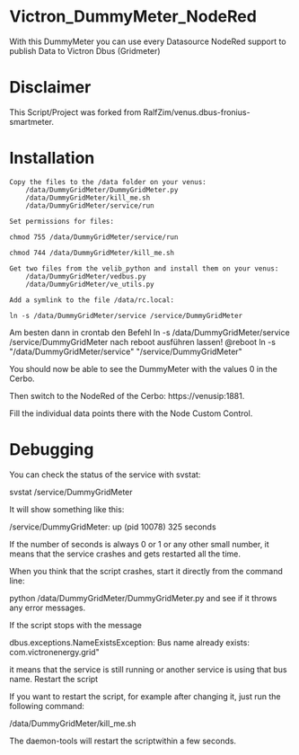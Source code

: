 # Victron_DummyMeter_NodeRed
With this DummyMeter you can use every Datasource NodeRed support to publish Data to Victron Dbus (Gridmeter)

# Disclaimer
This Script/Project was forked from RalfZim/venus.dbus-fronius-smartmeter.

# Installation

    Copy the files to the /data folder on your venus:
        /data/DummyGridMeter/DummyGridMeter.py
        /data/DummyGridMeter/kill_me.sh
        /data/DummyGridMeter/service/run

    Set permissions for files:

    chmod 755 /data/DummyGridMeter/service/run

    chmod 744 /data/DummyGridMeter/kill_me.sh

    Get two files from the velib_python and install them on your venus:
        /data/DummyGridMeter/vedbus.py
        /data/DummyGridMeter/ve_utils.py

    Add a symlink to the file /data/rc.local:

    ln -s /data/DummyGridMeter/service /service/DummyGridMeter


Am besten dann in crontab den Befehl  ln -s /data/DummyGridMeter/service /service/DummyGridMeter nach reboot ausführen lassen!
@reboot ln -s "/data/DummyGridMeter/service" "/service/DummyGridMeter"



You should now be able to see the DummyMeter with the values 0 in the Cerbo.

Then switch to the NodeRed of the Cerbo: https://venusip:1881.

Fill the individual data points there with the Node Custom Control. 



# Debugging

You can check the status of the service with svstat:

svstat /service/DummyGridMeter

It will show something like this:

/service/DummyGridMeter: up (pid 10078) 325 seconds

If the number of seconds is always 0 or 1 or any other small number, it means that the service crashes and gets restarted all the time.

When you think that the script crashes, start it directly from the command line:

python /data/DummyGridMeter/DummyGridMeter.py
and see if it throws any error messages.

If the script stops with the message

dbus.exceptions.NameExistsException: Bus name already exists: com.victronenergy.grid"

it means that the service is still running or another service is using that bus name.
Restart the script

If you want to restart the script, for example after changing it, just run the following command:

/data/DummyGridMeter/kill_me.sh

The daemon-tools will restart the scriptwithin a few seconds.
